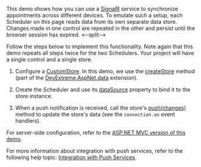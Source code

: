 This demo shows how you can use a <a href="https://dotnet.microsoft.com/en-us/apps/aspnet/signalr" target="blank">SignalR</a> service to synchronize appointments across different devices. To emulate such a setup, each Scheduler on this page reads data from its own separate data store. Changes made in one control are repeated in the other and persist until the browser session has expired.
<--split-->

Follow the steps below to implement this functionality. Note again that this demo repeats all steps twice for the two Schedulers. Your project will have a single control and a single store.

1. Configure a [CustomStore](/Documentation/ApiReference/Data_Layer/CustomStore/). In this demo, we use the <a href="https://github.com/DevExpress/DevExtreme.AspNet.Data/blob/master/docs/client-side-with-jquery.md#api-reference" target="_blank">createStore</a> method (part of the <a href="https://github.com/DevExpress/DevExtreme.AspNet.Data" target="_blank">DevExtreme.AspNet.data</a> extension).

1. Create the Scheduler and use its [dataSource](/Documentation/ApiReference/UI_Components/dxScheduler/Configuration/#dataSource) property to bind it to the store instance.

1. When a push notification is received, call the store's [push(changes)](/Documentation/ApiReference/Data_Layer/CustomStore/Methods/#pushchanges) method to update the store's data (see the `connection.on` event handlers).

For server-side configuration, refer to the [ASP.NET MVC version of this demo](https://demos.devexpress.com/ASPNetMvc/Demo/Scheduler/SignalRService).

For more information about integration with push services, refer to the following help topic: [Integration with Push Services](/Documentation/Guide/Data_Binding/Data_Layer/#Data_Modification/Integration_with_Push_Services).
